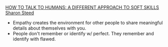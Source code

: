 [HOW TO TALK TO HUMANS: A DIFFERENT APPROACH TO SOFT SKILLS](http://2015.djangocon.us/schedule/presentation/68/)
[Sharon Steed](https://twitter.com/sharonsteed)

-  Empathy creates the environment for other people to share meaningful details about themselves with you.
-  People don't remember or identify w/ perfect. They remember and identify with flawed.

